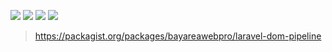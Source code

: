 ![](https://github.com/bayareawebpro/laravel-dom-pipeline/workflows/ci/badge.svg)
![](https://img.shields.io/badge/License-MIT-success.svg)
![](https://img.shields.io/packagist/dt/bayareawebpro/laravel-dom-pipeline.svg)
![](https://img.shields.io/github/v/release/bayareawebpro/laravel-dom-pipeline.svg)

> https://packagist.org/packages/bayareawebpro/laravel-dom-pipeline
